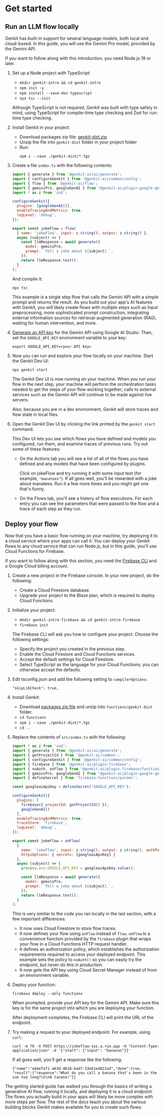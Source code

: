 # Get started

## Run an LLM flow locally

Genkit has built-in support for several language models, both local and
cloud-based. In this guide, you will use the Gemini Pro model, provided by the
Gemini API.

If you want to follow along with this introduction, you need Node.js 18 or
later.

1.  Set up a Node project with TypeScript:
    -   `mkdir genkit-intro && cd genkit-intro`
    -   `npm init -y`
    -   `npm install --save-dev typescript`
    -   `npx tsc --init`

    Although TypeScript is not required, Genkit was built with type safety
    in mind, using TypeScript for compile-time type checking and Zod for
    run-time type checking.

1.  Install Genkit in your project:
    -   Download packages zip file:
        [genkit-dist.zip](https://bit.ly/genkit-dist)
    -   Unzip the file into `genkit-dist` folder in your project folder
    -   Run:
        ```
        npm i --save ./genkit-dist/*.tgz
        ```

1.  Create a file `index.ts` with the following contents:

    ```js
    import { generate } from '@genkit-ai/ai/generate';
    import { configureGenkit } from '@genkit-ai/common/config';
    import { flow } from '@genkit-ai/flow';
    import { geminiPro, googleGenAI } from "@genkit-ai/plugin-google-genai";
    import * as z from 'zod';

    configureGenkit({
      plugins: [googleGenAI()],
      enableTracingAndMetrics: true,
      logLevel: 'debug',
    });

    export const jokeFlow = flow(
      { name: 'jokeFlow', input: z.string(), output: z.string() },
      async (subject) => {
        const llmResponse = await generate({
          model: geminiPro,
          prompt: `Tell a joke about ${subject}.`,
        });
        return llmResponse.text();
      }
    );
    ```

    And compile it:

    ```
    npx tsc
    ```

    This example is a single step flow that calls the Gemini API with a
    simple prompt and returns the result. As you build out your app's AI
    features with Genkit, you will likely create flows with multiple steps such
    as Input preprocessing, more sophisticated prompt construction, integrating
    external information sources for retrieval-augmented generation (RAG),
    waiting for human intervention, and more.

1.  [Generate an API key](https://aistudio.google.com/app/apikey) for the
    Gemini API using Google AI Studio. Then, set the `GOOGLE_API_KEY`
    environment variable to your key:

    ```
    export GOOGLE_API_KEY=<your API key>
    ```

1.  Now you can run and explore your flow locally on your machine. Start
    the Genkit Dev UI:

    ```
    npx genkit start
    ```

    The Genkit Dev UI is now running on your machine. When you run your flow
    in the next step, your machine will perform the orchestration tasks needed
    to get the steps of your flow working together; calls to external services
    such as the Gemini API will continue to be made against live servers.

    Also, because you are in a dev environment, Genkit will store traces and
    flow state in local files.

1.  Open the Genkit Dev UI by clicking the link printed by the `genkit
    start` command.

    This Dev UI lets you see which flows you have defined and models you
    configured, run them, and examine traces of previous runs. Try out some of
    these features:

    -   On the Actions tab you will see a list of all of the flows you have
        defined and any models that have been configured by plugins.

        Click on jokeFlow and try running it with some input text (for example,
        `"manatees"`). If all goes well, you'll be rewarded with a joke about
        manatees. Run it a few more times and you might get one that's funny.

    -   On the Flows tab, you'll see a history of flow executions. For each
        entry you can see the parameters that were passed to the flow and a trace
        of each step as they run.

## Deploy your flow

Now that you have a basic flow running on your machine, try deploying it to a
cloud service where your apps can call it. You can deploy your Genkit flows to
any cloud service that can run Node.js, but in this guide, you'll use Cloud
Functions for Firebase.

If you want to follow along with this section, you need the [Firebase
CLI](https://firebase.google.com/docs/cli#install_the_firebase_cli) and a Google
Cloud billing account.

1.  Create a new project in the Firebase console. In your new project, do
    the following:
    -   Create a Cloud Firestore database.
    -   Upgrade your project to the Blaze plan, which is required to
        deploy Cloud Functions.
1.  Initialize your project:
    -   `mkdir genkit-intro-firebase && cd genkit-intro-firebase`
    -   `firebase init`

    The Firebase CLI will ask you how to configure your project. Choose the
    following settings:

    -   Specify the project you created in the previous step.
    -   Enable the Cloud Firestore and Cloud Functions services.
    -   Accept the default settings for Cloud Firestore.
    -   Select TypeScript as the language for your Cloud Functions; you
        can otherwise accept the defaults.

1.  Edit tsconfig.json and add the following setting to `compilerOptions`:

    ```
    "skipLibCheck": true,
    ```

1.  Install Genkit:
    -   Download
        [packages zip file](https://bit.ly/genkit-dist)
        and unzip into `functions/genkit-dist` folder.
    -   `cd functions`
    -   `npm i --save ./genkit-dist/*.tgz`
    -   `cd ..`

1.  Replace the contents of `src/index.ts` with the following:

    ```js
    import * as z from 'zod';
    import { generate } from '@genkit-ai/ai/generate';
    import { getProjectId } from '@genkit-ai/common';
    import { configureGenkit } from '@genkit-ai/common/config';
    import { firebase } from '@genkit-ai/plugin-firebase';
    import { noAuth, onFlow } from '@genkit-ai/plugin-firebase/functions';
    import { geminiPro, googleGenAI } from "@genkit-ai/plugin-google-genai";
    import { defineSecret } from 'firebase-functions/params';

    const googleaiApiKey = defineSecret('GOOGLE_API_KEY');

    configureGenkit({
      plugins: [
        firebase({ projectId: getProjectId() }),
        googleGenAI()
      ],
      enableTracingAndMetrics: true,
      traceStore: 'firebase',
      logLevel: 'debug',
    });

    export const jokeFlow = onFlow(
      {
        name: 'jokeFlow', input: z.string(), output: z.string(), authPolicy: noAuth(),
        httpsOptions: { secrets: [googleaiApiKey] }
      },
      async (subject) => {
        process.env.GOOGLE_API_KEY = googleaiApiKey.value();

        const llmResponse = await generate({
          model: geminiPro,
          prompt: `Tell a joke about ${subject}.`,
        });
        return llmResponse.text();
      }
    );
    ```

    This is very similar to the code you ran locally in the last section,
    with a few important differences:

    -   It now uses Cloud Firestore to store flow traces.
    -   It now defines your flow using `onFlow` instead of `flow`. `onFlow` Is a
        convenience function provided by the `firebase` plugin that wraps your flow
        in a Cloud Functions HTTP request handler.
    -   It defines an authorization policy, which establishes the authorization       
        requirements required to access your deployed endpoint. This example sets
        the policy to `noAuth()` so you can easily try the endpoint, but
        _never do this in production_.
    -   It now gets the API key using Cloud Secret Manager instead of from an
        environment variable.

1.  Deploy your function:

    ```
    firebase deploy --only functions
    ```

    When prompted, provide your API key for the Gemini API. Make sure this
    key is for the same project into which you are deploying your function.

    After deployment completes, the Firebase CLI will print the URL of the
    endpoint.

1.  Try making a request to your deployed endpoint. For example, using `curl`:

    ```
    curl -m 70 -X POST https://jokeflow-xyz.a.run.app -H "Content-Type: application/json" -d '{"start": {"input": "bananas"}}'
    ```

    If all goes well, you'll get a response like the following:

    ```
    {"name":"e64efa71-a63d-4618-bad7-33e61e4622ad","done":true,
    "result":{"response":"What do you call a banana that's been in the sun too long?\n\nA tanana!"}}
    ```

The getting started guide has walked you through the basics of writing a
generative AI flow, running it locally, and deploying it to a cloud endpoint.
The flows you actually build in your apps will likely be more complex with more
steps per flow. The rest of the docs teach you about the various building
blocks Genkit makes available for you to create such flows.